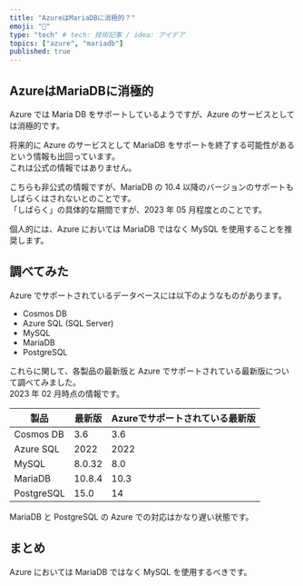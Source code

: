 ```yaml
---
title: "AzureはMariaDBに消極的？"
emoji: "🍣"
type: "tech" # tech: 技術記事 / idea: アイデア
topics: ["azure", "mariadb"]
published: true
---
```


## AzureはMariaDBに消極的

Azure では Maria DB をサポートしているようですが、Azure のサービスとしては消極的です。  

将来的に Azure のサービスとして MariaDB をサポートを終了する可能性があるという情報も出回っています。  
これは公式の情報ではありません。  

こちらも非公式の情報ですが、MariaDB の 10.4 以降のバージョンのサポートもしばらくはされないとのことです。  
「しばらく」の具体的な期間ですが、2023 年 05 月程度とのことです。  

個人的には、Azure においては MariaDB ではなく MySQL を使用することを推奨します。  

## 調べてみた

Azure でサポートされているデータベースには以下のようなものがあります。  

- Cosmos DB
- Azure SQL (SQL Server)
- MySQL
- MariaDB
- PostgreSQL

これらに関して、各製品の最新版と Azure でサポートされている最新版について調べてみました。  
2023 年 02 月時点の情報です。  

| 製品 | 最新版 | Azureでサポートされている最新版 |
| ---- | ---- | ---- |
| Cosmos DB | 3.6 | 3.6 |
| Azure SQL | 2022 | 2022 |
| MySQL | 8.0.32 | 8.0 |
| MariaDB | 10.8.4 | 10.3 |
| PostgreSQL | 15.0 | 14 |

MariaDB と PostgreSQL の Azure での対応はかなり遅い状態です。  

## まとめ

Azure においては MariaDB ではなく MySQL を使用するべきです。  
